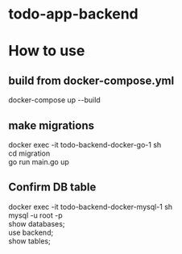 # todo-app-backend

# How to use

## build from docker-compose.yml

docker-compose up --build

## make migrations

docker exec -it todo-backend-docker-go-1 sh<br>
cd migration<br>
go run main.go up

## Confirm DB table

docker exec -it todo-backend-docker-mysql-1 sh<br>
mysql -u root -p<br>
show databases;<br>
use backend;<br>
show tables;

